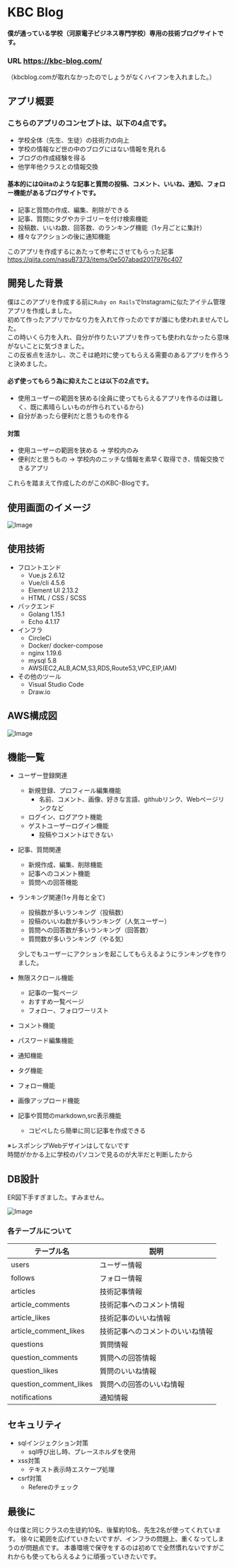 # KBC Blog  
#### 僕が通っている学校（河原電子ビジネス専門学校）専用の技術ブログサイトです。
### URL https://kbc-blog.com/  
（kbcblog.comが取れなかったのでしょうがなくハイフンを入れました。）

## アプリ概要
### こちらのアプリのコンセプトは、以下の4点です。

* 学校全体（先生、生徒）の技術力の向上
* 学校の情報など世の中のブログにはない情報を見れる
* ブログの作成経験を得る
* 他学年他クラスとの情報交換

#### 基本的にはQiitaのような記事と質問の投稿、コメント、いいね、通知、フォロー機能があるブログサイトです。
* 記事と質問の作成、編集、削除ができる
* 記事、質問にタグやカテゴリーを付け検索機能
* 投稿数、いいね数、回答数、のランキング機能（1ヶ月ごとに集計）
* 様々なアクションの後に通知機能

このアプリを作成するにあたって参考にさせてもらった記事
https://qiita.com/nasuB7373/items/0e507abad2017976c407


## 開発した背景

僕はこのアプリを作成する前に`Ruby on Rails`でInstagramに似たアイテム管理アプリを作成しました。  
初めて作ったアプリでかなり力を入れて作ったのですが誰にも使われませんでした。  
この時いくら力を入れ、自分が作りたいアプリを作っても使われなかったら意味がないことに気づきました。  
この反省点を活かし、次こそは絶対に使ってもらえる需要のあるアプリを作ろうと決めました。   
#### 必ず使ってもらう為に抑えたことは以下の2点です。
* 使用ユーザーの範囲を狭める(全員に使ってもらえるアプリを作るのは難しく、既に素晴らしいものが作られているから)
* 自分があったら便利だと思うものを作る

#### 対策
* 使用ユーザーの範囲を狭める → 学校内のみ
* 便利だと思うもの → 学校内のニッチな情報を素早く取得でき、情報交換できるアプリ

これらを踏まえて作成したのがこのKBC-Blogです。

## 使用画面のイメージ

![Image](https://github.com/DaikiKawaoka/KbcBlog/blob/master/document/image.jpg)

## 使用技術
* フロントエンド
  * Vue.js 2.6.12
  * Vue/cli 4.5.6
  * Element UI 2.13.2
  * HTML / CSS / SCSS
* バックエンド
  * Golang 1.15.1
  * Echo 4.1.17
* インフラ
  * CircleCi
  * Docker/ docker-compose
  * nginx 1.19.6
  * mysql 5.8
  * AWS(EC2,ALB,ACM,S3,RDS,Route53,VPC,EIP,IAM)
* その他のツール
  * Visual Studio Code
  * Draw.io
 
 ## AWS構成図
 
 ![Image](https://github.com/DaikiKawaoka/KbcBlog/blob/master/document/kbcblogNetwork.jpg)
 
 ## 機能一覧

 * ユーザー登録関連
   * 新規登録、プロフィール編集機能
     * 名前、コメント、画像、好きな言語、githubリンク、Webページリンクなど
   * ログイン、ログアウト機能
   * ゲストユーザーログイン機能
     * 投稿やコメントはできない
 
 * 記事、質問関連
   * 新規作成、編集、削除機能
   * 記事へのコメント機能
   * 質問への回答機能
   
 * ランキング関連(1ヶ月毎と全て)
   * 投稿数が多いランキング（投稿数）
   * 投稿のいいね数が多いランキング（人気ユーザー）
   * 質問への回答数が多いランキング（回答数）
   * 質問数が多いランキング（やる気）  
   
   少しでもユーザーにアクションを起こしてもらえるようにランキングを作りました。  
   
 * 無限スクロール機能
   * 記事の一覧ページ
   * おすすめ一覧ページ
   * フォロー、フォロワーリスト
   
 * コメント機能
 * パスワード編集機能
 * 通知機能
 * タグ機能
 * フォロー機能
 * 画像アップロード機能
 * 記事や質問のmarkdown,src表示機能
   * コピぺしたら簡単に同じ記事を作成できる
 
 ※レスポンシブWebデザインはしてないです  
   時間がかかる上に学校のパソコンで見るのが大半だと判断したから


## DB設計
ER図下手すぎました。すみません。
 
  ![Image](https://github.com/DaikiKawaoka/KbcBlog/blob/master/document/kbcblogDB.jpg)
  
### 各テーブルについて

| テーブル名 | 説明        |
| ------ | ------------- |
| users    | ユーザー情報 |
| follows    | フォロー情報 |
| articles    | 技術記事情報 |
| article_comments    | 技術記事へのコメント情報 |
| article_likes    | 技術記事のいいね情報 |
| article_comment_likes    | 技術記事へのコメントのいいね情報 |
| questions    | 質問情報 |
| question_comments    | 質問への回答情報 |
| question_likes    | 質問のいいね情報 |
| question_comment_likes    | 質問への回答のいいね情報 |
| notifications    | 通知情報 |


## セキュリティ
* sqlインジェクション対策
  * sql呼び出し時、プレースホルダを使用  
* xss対策
  * テキスト表示時エスケープ処理  
* csrf対策
  * Refereのチェック

## 最後に

今は僕と同じクラスの生徒約10名、後輩約10名、先生2名が使ってくれています。
徐々に範囲を広げていきたいですが、インフラの問題上、重くなってしまうのが問題点です。
本番環境で保守をするのは初めてで全然慣れないですがこれからも使ってもらえるように頑張っていきたいです。

